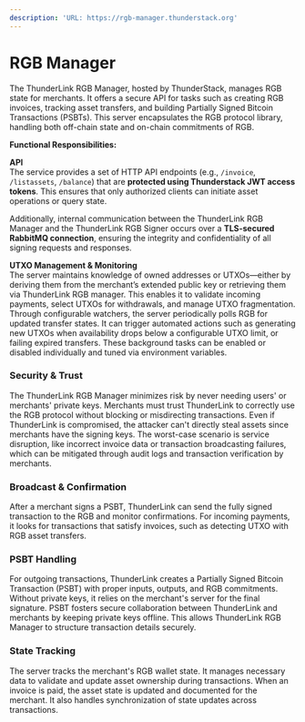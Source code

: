```yaml
---
description: 'URL: https://rgb-manager.thunderstack.org'
---
```


# RGB Manager

The ThunderLink RGB Manager, hosted by ThunderStack, manages RGB state for merchants. It offers a secure API for tasks such as creating RGB invoices, tracking asset transfers, and building Partially Signed Bitcoin Transactions (PSBTs). This server encapsulates the RGB protocol library, handling both off-chain state and on-chain commitments of RGB.

**Functional Responsibilities:**

&#x20;**API** \
The service provides a set of HTTP API endpoints (e.g., `/invoice`, `/listassets`, `/balance`) that are **protected using Thunderstack JWT access tokens**. This ensures that only authorized clients can initiate asset operations or query state.

Additionally, internal communication between the ThunderLink RGB Manager and the ThunderLink RGB Signer occurs over a **TLS-secured RabbitMQ connection**, ensuring the integrity and confidentiality of all signing requests and responses.

**UTXO Management & Monitoring**\
The server maintains knowledge of owned addresses or UTXOs—either by deriving them from the merchant’s extended public key or retrieving them via ThunderLink RGB manager. This enables it to validate incoming payments, select UTXOs for withdrawals, and manage UTXO fragmentation.\
Through configurable watchers, the server periodically polls RGB for updated transfer states. It can trigger automated actions such as generating new UTXOs when availability drops below a configurable UTXO limit, or failing expired transfers. These background tasks can be enabled or disabled individually and tuned via environment variables.

### Security & Trust

The  ThunderLink RGB Manager minimizes risk by never needing users' or merchants' private keys. Merchants must trust ThunderLink to correctly use the RGB protocol without blocking or misdirecting transactions. Even if ThunderLink is compromised, the attacker can't directly steal assets since merchants have the signing keys. The worst-case scenario is service disruption, like incorrect invoice data or transaction broadcasting failures, which can be mitigated through audit logs and transaction verification by merchants.

### Broadcast & Confirmation

After a merchant signs a PSBT, ThunderLink can send the fully signed transaction to the RGB and monitor confirmations. For incoming payments, it looks for transactions that satisfy invoices, such as detecting UTXO with RGB asset transfers.

### PSBT Handling

For outgoing transactions, ThunderLink creates a Partially Signed Bitcoin Transaction (PSBT) with proper inputs, outputs, and RGB commitments. Without private keys, it relies on the merchant's server for the final signature. PSBT fosters secure collaboration between ThunderLink and merchants by keeping private keys offline. This allows ThunderLink RGB Manager to structure transaction details securely.

### State Tracking

The server tracks the merchant's RGB wallet state. It manages necessary data to validate and update asset ownership during transactions. When an invoice is paid, the asset state is updated and documented for the merchant. It also handles synchronization of state updates across transactions.
